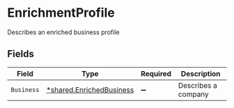 # EnrichmentProfile

Describes an enriched business profile


## Fields

| Field                                                                      | Type                                                                       | Required                                                                   | Description                                                                |
| -------------------------------------------------------------------------- | -------------------------------------------------------------------------- | -------------------------------------------------------------------------- | -------------------------------------------------------------------------- |
| `Business`                                                                 | [*shared.EnrichedBusiness](../../../pkg/models/shared/enrichedbusiness.md) | :heavy_minus_sign:                                                         | Describes a company                                                        |